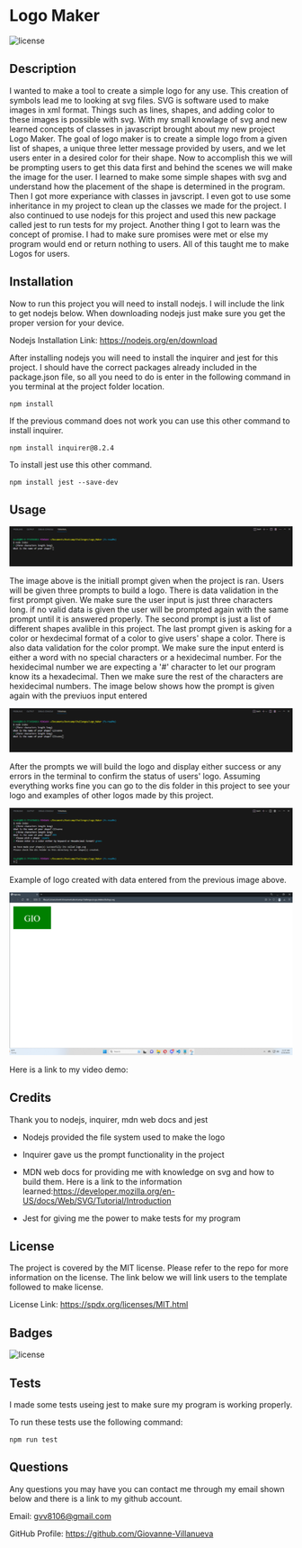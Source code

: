 # Logo Maker


![license](https://img.shields.io/badge/license-MIT-green)


## Description


I wanted to make a tool to create a simple logo for any use. This creation of symbols lead me to looking at svg files. SVG is software used to make images in xml format. Things such as lines, shapes, and adding color to these images is possible with svg. With my small knowlage of svg and new learned concepts of classes in javascript brought about my new project Logo Maker. The goal of logo maker is to create a simple logo from a given list of shapes, a unique three letter message provided by users, and we let users enter in a desired color for their shape. Now to accomplish this we will be prompting users to get this data first and behind the scenes we will make the image for the user. I learned to make some simple shapes with svg and understand how the placement of the shape is determined in the program. Then I got more experiance with classes in javscript. I even got to use some inheritance in my project to clean up the classes we made for the project. I also continued to use nodejs for this project and used this new package called jest to run tests for my project. Another thing I got to learn was the concept of promise. I had to make sure promises were met or else my program would end or return nothing to users. All of this taught me to make Logos for users.



## Installation


Now to run this project you will need to install nodejs. I will include the link to get nodejs below. When downloading nodejs just make sure you get the proper version for your device.
 
Nodejs Installation Link: https://nodejs.org/en/download
 

After installing nodejs you will need to install the inquirer and jest for this project. I should have the correct packages already included in the package.json file, so all you need to do is enter in the following command in you terminal at the project folder location.
 
    npm install
 

If the previous command does not work you can use this other command to install inquirer.
 
    npm install inquirer@8.2.4
 

To install jest use this other command.
 
    npm install jest --save-dev


## Usage


![Initialization of Project](./images/inital.png)

The image above is the initiall prompt given when the project is ran. Users will be given three prompts to build a logo. There is data validation in the first prompt given. We make sure the user input is just three characters long. if no valid data is given the user will be prompted again with the same prompt until it is answered properly. The second prompt is just a list of different shapes avalible in this project. The last prompt given is asking for a color or hexdecimal format of a color to give users' shape a color. There is also data validation for the color prompt. We make sure the input enterd is either a word with no special characters or a hexidecimal number. For the hexidecimal number we are expecting a '#' character to let our program know its a hexadecimal. Then we make sure the rest of the characters are hexidecimal numbers. The image below shows how the prompt is given again with the previuos input entered

![Invalid response example](./images/nameValidate.png)

After the prompts we will build the logo and display either success or any errors in the terminal to confirm the status of users' logo. Assuming everything works fine you can go to the dis folder in this project to see your logo and examples of other logos made by this project. 

![Final success screen display](./images/finalScreen.png)


Example of logo created with data entered from the previous image above.

![Logo created from project](./images/logo.png)

Here is a link to my video demo:


## Credits

Thank you to nodejs, inquirer, mdn web docs and jest
 
 - Nodejs provided the file system used to make the logo
 
 - Inquirer gave us the prompt functionality in the project
 
 - MDN web docs for providing me with knowledge on svg and how to build them.
Here is a link to the information learned:https://developer.mozilla.org/en-US/docs/Web/SVG/Tutorial/Introduction
 
 - Jest for giving me the power to make tests for my program


## License

The project is covered by the MIT license. Please refer to the repo for more information on the license. The link below we will link users to the template followed to make license.

License Link: https://spdx.org/licenses/MIT.html



## Badges

![license](https://img.shields.io/badge/license-MIT-green)

## Tests

I made some tests useing jest to make sure my program is working properly.
 

To run these tests use the following command: 
 
    npm run test 

## Questions

Any questions you may have you can contact me through my email shown below and there is a link to my github account.

Email: gvv8106@gmail.com

GitHub Profile: https://github.com/Giovanne-Villanueva
